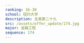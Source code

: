```yaml
---
ranking: 16-30
school: 纽约大学
description: 全美第二十九
src: /assets/offer_update/174.jpg
major: 金融工程
sequence: 174
---
```

